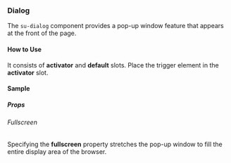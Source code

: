 ### Dialog

The `su-dialog` component provides a pop-up window feature that appears at the front of the page.

<su-divider class="mb-8" />

#### How to Use

It consists of **activator** and **default** slots. Place the trigger element in the **activator** slot.

<example file='SuDialog/uses' />

#### Sample

##### Props

###### Fullscreen

Specifying the **fullscreen** property stretches the pop-up window to fill the entire display area of the browser.

<example file='SuDialog/props/fullscreen' />
